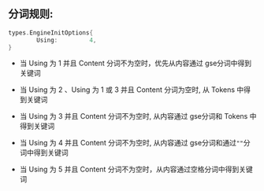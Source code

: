 ## 分词规则:

```Go
types.EngineInitOptions{
		Using:         4,
}
```

- 当 Using 为 1 并且 Content 分词不为空时，优先从内容通过 gse分词中得到关键词

- 当 Using 为 2 、Using 为 1 或 3 并且 Content 分词为空时, 从 Tokens 中得到关键词

- 当 Using 为 3 并且 Content 分词不为空时, 从内容通过 gse分词和 Tokens 中得到关键词

- 当 Using 为 4 并且 Content 分词不为空时, 从内容通过 gse分词和通过`""`分词中得到关键词

- 当 Using 为 5 并且 Content 分词不为空时，从内容通过空格分词中得到关键词